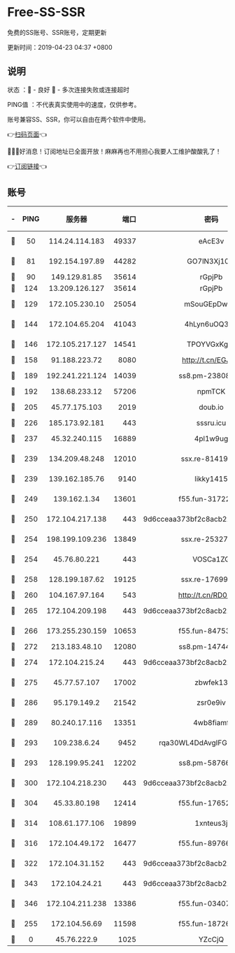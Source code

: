 # Free-SS-SSR

免费的SS账号、SSR账号，定期更新

更新时间：2019-04-23 04:37 +0800

## 说明

状态     ：🙂 - 良好 🙁 - 多次连接失败或连接超时

PING值   ：不代表真实使用中的速度，仅供参考。

账号兼容SS、SSR，你可以自由在两个软件中使用。

👉[扫码页面](https://liesauer.github.io/Free-SS-SSR/)👈

🎉🎉🎉好消息！订阅地址已全面开放！麻麻再也不用担心我要人工维护酸酸乳了！

👉[订阅链接](https://www.liesauer.net/yogurt/subscribe?ACCESS_TOKEN=DAYxR3mMaZAsaqUb)👈

## 账号

|-|PING|服务器|端口|密码|加密方式|区域|
|:----:|:----:|:-----:|-----:|:----:|:----:|:----:|
|🙂|50|114.24.114.183|49337|eAcE3v|chacha20-ietf|TW|
|🙂|81|192.154.197.89|44282|GO7lN3Xj108j|aes-256-cfb|US|
|🙂|90|149.129.81.85|35614|rGpjPb|rc4-md5|HK|
|🙂|124|13.209.126.127|35614|rGpjPb|rc4-md5|KR|
|🙂|129|172.105.230.10|25054|mSouGEpDwrzu|aes-256-cfb|JP|
|🙂|144|172.104.65.204|41043|4hLyn6uOQ3hU|aes-256-cfb|JP|
|🙂|146|172.105.217.127|14541|TPOYVGxKglpi|aes-256-cfb|JP|
|🙂|158|91.188.223.72|8080|http://t.cn/EGJIyrl|rc4-md5|RU|
|🙂|189|192.241.221.124|14039|ss8.pm-23808367|aes-256-cfb|US|
|🙂|192|138.68.233.12|57206|npmTCK|rc4-md5|US|
|🙂|205|45.77.175.103|2019|doub.io|aes-128-ctr|SG|
|🙂|226|185.173.92.181|443|sssru.icu|rc4-md5|RU|
|🙂|237|45.32.240.115|16889|4pl1w9ug|aes-256-cfb|AU|
|🙂|239|134.209.48.248|12010|ssx.re-81419250|aes-256-cfb|US|
|🙂|239|139.162.185.76|9140|likky1415|aes-256-cfb|DE|
|🙂|249|139.162.1.34|13601|f55.fun-31722163|aes-256-cfb|SG|
|🙂|250|172.104.217.138|443|9d6cceaa373bf2c8acb22e60b6a58be6|aes-256-cfb|US|
|🙂|254|198.199.109.236|13849|ssx.re-25327001|aes-256-cfb|US|
|🙂|254|45.76.80.221|443|VOSCa1ZG|aes-256-cfb|DE|
|🙂|258|128.199.187.62|19125|ssx.re-17699108|aes-256-cfb|SG|
|🙂|260|104.167.97.164|543|http://t.cn/RD0D7sx|rc4-md5|CA|
|🙂|265|172.104.209.198|443|9d6cceaa373bf2c8acb22e60b6a58be6|aes-256-cfb|US|
|🙂|266|173.255.230.159|10653|f55.fun-84753420|aes-256-cfb|US|
|🙂|272|213.183.48.10|12080|ss8.pm-14744177|rc4-md5|RU|
|🙂|274|172.104.215.24|443|9d6cceaa373bf2c8acb22e60b6a58be6|aes-256-cfb|US|
|🙂|275|45.77.57.107|17002|zbwfek13|aes-256-cfb|GB|
|🙂|286|95.179.149.2|21542|zsr0e9iv|aes-256-cfb|NL|
|🙂|289|80.240.17.116|13351|4wb8fiamf|aes-256-cfb|DE|
|🙂|293|109.238.6.24|9452|rqa30WL4DdAvgIFG6Fs3znzTa|aes-256-cfb|FR|
|🙂|293|128.199.95.241|12202|ss8.pm-58766684|aes-256-cfb|SG|
|🙂|300|172.104.218.230|443|9d6cceaa373bf2c8acb22e60b6a58be6|aes-256-cfb|US|
|🙂|304|45.33.80.198|12414|f55.fun-17652829|aes-256-cfb|US|
|🙂|314|108.61.177.106|19899|1xnteus3j|aes-256-cfb|FR|
|🙂|316|172.104.49.172|16477|f55.fun-89766175|aes-256-cfb|SG|
|🙂|322|172.104.31.152|443|9d6cceaa373bf2c8acb22e60b6a58be6|aes-256-cfb|US|
|🙂|343|172.104.24.21|443|9d6cceaa373bf2c8acb22e60b6a58be6|aes-256-cfb|US|
|🙂|346|172.104.211.238|13386|f55.fun-03407561|aes-256-cfb|US|
|🙂|255|172.104.56.69|11598|f55.fun-18726440|aes-256-cfb|SG|
|🙁|0|45.76.222.9|1025|YZcCjQ|rc4-md5|JP|
